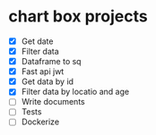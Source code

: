 # chart box projects


- [x] Get date
- [x] Filter data
- [x] Dataframe to sq
- [x] Fast api jwt
- [x] Get data by id
- [x] Filter data by locatio and age
- [ ] Write documents
- [ ] Tests 
- [ ] Dockerize
